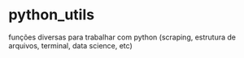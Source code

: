 # python_utils
 funções diversas para trabalhar com python (scraping, estrutura de arquivos, terminal,  data science, etc)
